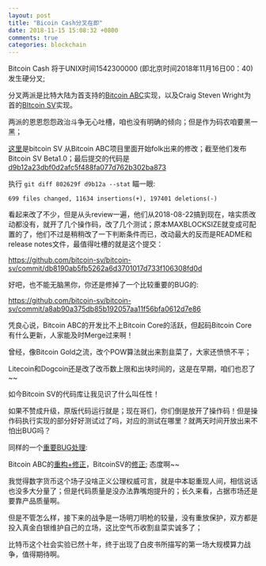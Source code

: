 ```yaml
---
layout: post
title: "Bicoin Cash分叉在即"
date: 2018-11-15 15:08:32 +0800
comments: true
categories: blockchain
---
```


Bitcoin Cash 将于UNIX时间1542300000 (即北京时间2018年11月16日00：40)发生硬分叉;

分叉两派是比特大陆为首支持的[Bitcoin ABC](https://github.com/Bitcoin-ABC/bitcoin-abc)实现，以及Craig Steven Wright为首的[BItcoin SV](https://github.com/bitcoin-sv/bitcoin-sv)实现。

两派的恩恩怨怨政治斗争无心吐槽，咱也没有明确的倾向；但是作为码农咱要黑一黑；

<!-- more -->

[这里](https://github.com/bitcoin-sv/bitcoin-sv/commit/2ab7775797a5a37ab311ab9a067771e5c1bfe22a)是bitcoin SV 从Bitcoin ABC项目里面开始folk出来的修改；截至他们发布Bitcoin SV Beta1.0；最后提交的代码是[d9b12a23dbf0d2afc5f488fa077d762b302ba873](https://github.com/bitcoin-sv/bitcoin-sv/commit/d9b12a23dbf0d2afc5f488fa077d762b302ba873)


执行 `git diff 802629f d9b12a --stat` 瞄一眼:

```
699 files changed, 11634 insertions(+), 197401 deletions(-)
```

看起来改了不少，但是从头review一遍，他们从2018-08-22搞到现在，啥实质改动都没有，就开了几个操作码，改了几个测试；原本MAXBLOCKSIZE就变成可配置的了，他们不过是稍稍改了一下判断条件而已，改动最大的反而是README和release notes文件，最值得吐槽的就是这个提交：

https://github.com/bitcoin-sv/bitcoin-sv/commit/db8190ab5fb5262a6d3701017d733f106308fd0d

好吧，也不能无脑黑你，你还是修掉了一个比较重要的BUG的:

https://github.com/bitcoin-sv/bitcoin-sv/commit/a8ab90a375db85b192057aa11f56bfa0612d7e86

凭良心说，Bitcoin ABC的开发比不上Bitcoin Core的活跃，但起码Bitcoin Core有什么更新，人家能及时Merge过来啊！

曾经，像Bitcoin Gold之流，改个POW算法就出来割韭菜了，大家还愤愤不平；

Litecoin和Dogcoin还是改了改币数上限和出块时间的，这是在早期，咱们也忍了~~

如今Bitcoin SV的代码库让我见识了什么叫任性！

如果不赞成升级，原版代码运行就是；现在哥们，你们倒是放开了操作码！但是操作码执行实现的部分好好测试过了吗，对应的测试在哪里？就两天时间开放出来不怕出BUG吗？

同样的一个[重要BUG处理](https://bitcoincore.org/en/2018/09/20/notice/):

Bitcoin ABC的[重构+修正](https://github.com/Bitcoin-ABC/bitcoin-abc/commit/7e20479893089b2b80f81cc2e7e5712a2d4158ba)，BitcoinSV的[修正](https://github.com/bitcoin-sv/bitcoin-sv/commit/a8ab90a375db85b192057aa11f56bfa0612d7e86); 态度啊~~

我觉得数字货币这个场子没啥正义公理权威可言，就是中本聪重现人间，相信说话也没多大分量了；但是代码质量是没办法靠嘴炮提升的；长久来看，占据市场还是要靠产品质量啊。

但是不管怎么样，接下来的战争是一场明刀明枪的较量，没有重放保护，双方都是投入真金白银维护自己的立场，这比空气币收割韭菜实诚多了；

比特币这个社会实验已然十年，终于出现了白皮书所描写的第一场大规模算力战争，值得期待啊。
